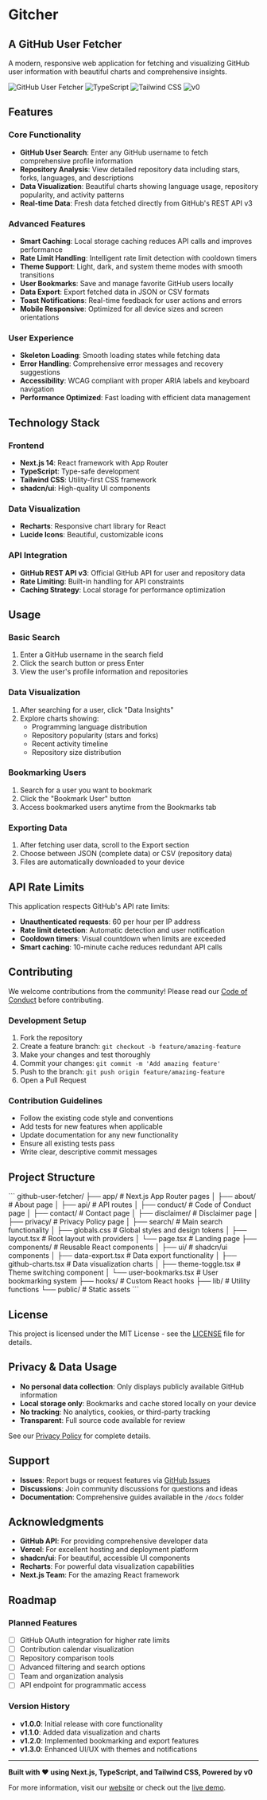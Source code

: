 # Gitcher
## A GitHub User Fetcher

A modern, responsive web application for fetching and visualizing GitHub user information with beautiful charts and comprehensive insights.

![GitHub User Fetcher](https://img.shields.io/badge/Built%20with%20Next.js-black?style=for-the-badge&logo=next.js)
![TypeScript](https://img.shields.io/badge/TypeScript-007ACC?style=for-the-badge&logo=typescript&logoColor=white)
![Tailwind CSS](https://img.shields.io/badge/Tailwind_CSS-38B2AC?style=for-the-badge&logo=tailwind-css&logoColor=white)
![v0](https://img.shields.io/badge/v0-000000?style=for-the-badge&logo=v0&logoColor=white)

## Features

### Core Functionality
- **GitHub User Search**: Enter any GitHub username to fetch comprehensive profile information
- **Repository Analysis**: View detailed repository data including stars, forks, languages, and descriptions
- **Data Visualization**: Beautiful charts showing language usage, repository popularity, and activity patterns
- **Real-time Data**: Fresh data fetched directly from GitHub's REST API v3

### Advanced Features
- **Smart Caching**: Local storage caching reduces API calls and improves performance
- **Rate Limit Handling**: Intelligent rate limit detection with cooldown timers
- **Theme Support**: Light, dark, and system theme modes with smooth transitions
- **User Bookmarks**: Save and manage favorite GitHub users locally
- **Data Export**: Export fetched data in JSON or CSV formats
- **Toast Notifications**: Real-time feedback for user actions and errors
- **Mobile Responsive**: Optimized for all device sizes and screen orientations

### User Experience
- **Skeleton Loading**: Smooth loading states while fetching data
- **Error Handling**: Comprehensive error messages and recovery suggestions
- **Accessibility**: WCAG compliant with proper ARIA labels and keyboard navigation
- **Performance Optimized**: Fast loading with efficient data management

## Technology Stack

### Frontend
- **Next.js 14**: React framework with App Router
- **TypeScript**: Type-safe development
- **Tailwind CSS**: Utility-first CSS framework
- **shadcn/ui**: High-quality UI components

### Data Visualization
- **Recharts**: Responsive chart library for React
- **Lucide Icons**: Beautiful, customizable icons

### API Integration
- **GitHub REST API v3**: Official GitHub API for user and repository data
- **Rate Limiting**: Built-in handling for API constraints
- **Caching Strategy**: Local storage for performance optimization


## Usage

### Basic Search
1. Enter a GitHub username in the search field
2. Click the search button or press Enter
3. View the user's profile information and repositories

### Data Visualization
1. After searching for a user, click "Data Insights"
2. Explore charts showing:
   - Programming language distribution
   - Repository popularity (stars and forks)
   - Recent activity timeline
   - Repository size distribution

### Bookmarking Users
1. Search for a user you want to bookmark
2. Click the "Bookmark User" button
3. Access bookmarked users anytime from the Bookmarks tab

### Exporting Data
1. After fetching user data, scroll to the Export section
2. Choose between JSON (complete data) or CSV (repository data)
3. Files are automatically downloaded to your device

## API Rate Limits

This application respects GitHub's API rate limits:

- **Unauthenticated requests**: 60 per hour per IP address
- **Rate limit detection**: Automatic detection and user notification
- **Cooldown timers**: Visual countdown when limits are exceeded
- **Smart caching**: 10-minute cache reduces redundant API calls

## Contributing

We welcome contributions from the community! Please read our [Code of Conduct](CODE_OF_CONDUCT.md) before contributing.

### Development Setup
1. Fork the repository
2. Create a feature branch: `git checkout -b feature/amazing-feature`
3. Make your changes and test thoroughly
4. Commit your changes: `git commit -m 'Add amazing feature'`
5. Push to the branch: `git push origin feature/amazing-feature`
6. Open a Pull Request

### Contribution Guidelines
- Follow the existing code style and conventions
- Add tests for new features when applicable
- Update documentation for any new functionality
- Ensure all existing tests pass
- Write clear, descriptive commit messages

## Project Structure

\`\`\`
github-user-fetcher/
├── app/                    # Next.js App Router pages
│   ├── about/             # About page
│   ├── api/               # API routes
│   ├── conduct/           # Code of Conduct page
│   ├── contact/           # Contact page
│   ├── disclaimer/        # Disclaimer page
│   ├── privacy/           # Privacy Policy page
│   ├── search/            # Main search functionality
│   ├── globals.css        # Global styles and design tokens
│   ├── layout.tsx         # Root layout with providers
│   └── page.tsx           # Landing page
├── components/            # Reusable React components
│   ├── ui/               # shadcn/ui components
│   ├── data-export.tsx   # Data export functionality
│   ├── github-charts.tsx # Data visualization charts
│   ├── theme-toggle.tsx  # Theme switching component
│   └── user-bookmarks.tsx # User bookmarking system
├── hooks/                # Custom React hooks
├── lib/                  # Utility functions
└── public/              # Static assets
\`\`\`

## License

This project is licensed under the MIT License - see the [LICENSE](LICENSE) file for details.

## Privacy & Data Usage

- **No personal data collection**: Only displays publicly available GitHub information
- **Local storage only**: Bookmarks and cache stored locally on your device
- **No tracking**: No analytics, cookies, or third-party tracking
- **Transparent**: Full source code available for review

See our [Privacy Policy](https://gitcher.vercel.app/privacy) for complete details.

## Support

- **Issues**: Report bugs or request features via [GitHub Issues](https://github.com/nishuR31/gitcher/issues)
- **Discussions**: Join community discussions for questions and ideas
- **Documentation**: Comprehensive guides available in the `/docs` folder

## Acknowledgments

- **GitHub API**: For providing comprehensive developer data
- **Vercel**: For excellent hosting and deployment platform
- **shadcn/ui**: For beautiful, accessible UI components
- **Recharts**: For powerful data visualization capabilities
- **Next.js Team**: For the amazing React framework

## Roadmap

### Planned Features
- [ ] GitHub OAuth integration for higher rate limits
- [ ] Contribution calendar visualization
- [ ] Repository comparison tools
- [ ] Advanced filtering and search options
- [ ] Team and organization analysis
- [ ] API endpoint for programmatic access

### Version History
- **v1.0.0**: Initial release with core functionality
- **v1.1.0**: Added data visualization and charts
- **v1.2.0**: Implemented bookmarking and export features
- **v1.3.0**: Enhanced UI/UX with themes and notifications

---

**Built with ❤️ using Next.js, TypeScript, and Tailwind CSS, Powered by v0**

For more information, visit our [website](https://gitcher.vercel.app) or check out the [live demo](https://gitcher.vercel.app).
